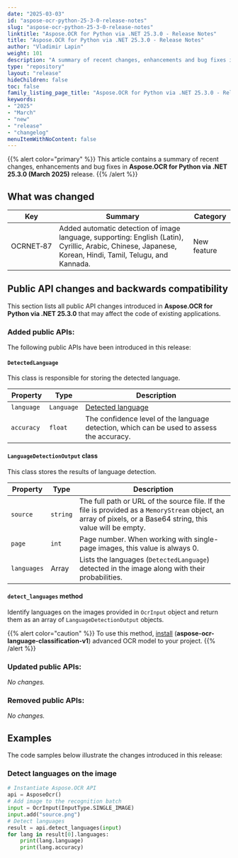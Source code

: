 ```yaml
---
date: "2025-03-03"
id: "aspose-ocr-python-25-3-0-release-notes"
slug: "aspose-ocr-python-25-3-0-release-notes"
linktitle: "Aspose.OCR for Python via .NET 25.3.0 - Release Notes"
title: "Aspose.OCR for Python via .NET 25.3.0 - Release Notes"
author: "Vladimir Lapin"
weight: 101
description: "A summary of recent changes, enhancements and bug fixes in Aspose.OCR for Python via .NET 25.3.0 (March 2025) release."
type: "repository"
layout: "release"
hideChildren: false
toc: false
family_listing_page_title: "Aspose.OCR for Python via .NET 25.3.0 - Release Notes"
keywords:
- "2025"
- "March"
- "new"
- "release"
- "changelog"
menuItemWithNoContent: false
---
```


{{% alert color="primary" %}}
This article contains a summary of recent changes, enhancements and bug fixes in **Aspose.OCR for Python via .NET 25.3.0 (March 2025)** release.
{{% /alert %}}

## What was changed

Key | Summary | Category
--- | ------- | --------
OCRNET&#8209;87 | Added automatic detection of image language, supporting: English (Latin), Cyrillic, Arabic, Chinese, Japanese, Korean, Hindi, Tamil, Telugu, and Kannada. | New feature

## Public API changes and backwards compatibility

This section lists all public API changes introduced in **Aspose.OCR for Python via .NET 25.3.0** that may affect the code of existing applications.

### Added public APIs:

The following public APIs have been introduced in this release:

#### `DetectedLanguage`

This class is responsible for storing the detected language.

Property    | Type       | Description
----------- | ---------- | -----------
`language ` | `Language` | [Detected language](https://docs.aspose.com/ocr/python-net/languages/)
`accuracy ` | `float`    | The confidence level of the language detection, which can be used to assess the accuracy.

#### `LanguageDetectionOutput` class

This class stores the results of language detection.

Property    | Type                                             | Description
----------- | ------------------------------------------------ | -----------
`source`    | `string` | The full path or URL of the source file. If the file is provided as a `MemoryStream` object, an array of pixels, or a Base64 string, this value will be empty.
`page`      | `int`    | Page number. When working with single-page images, this value is always 0.
`languages` | Array    | Lists the languages (`DetectedLanguage`) detected in the image along with their probabilities.

#### `detect_languages` method

Identify languages on the images provided in `OcrInput` object and return them as an array of `LanguageDetectionOutput` objects.

{{% alert color="caution" %}} 
To use this method, [install](https://docs.aspose.com/ocr/python-net/modules/) (**aspose-ocr-language-classification-v1**) advanced OCR model to your project.
{{% /alert %}}

### Updated public APIs:

_No changes._

### Removed public APIs:

_No changes._

## Examples

The code samples below illustrate the changes introduced in this release:

### Detect languages on the image

```python
# Instantiate Aspose.OCR API
api = AsposeOcr()
# Add image to the recognition batch
input = OcrInput(InputType.SINGLE_IMAGE)
input.add("source.png")
# Detect languages
result = api.detect_languages(input)
for lang in result[0].languages:
    print(lang.language)
    print(lang.accuracy)
```
